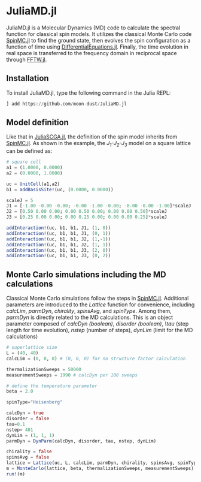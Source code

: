 # JuliaMD.jl
JuliaMD.jl is a Molecular Dynamics (MD) code to calculate the spectral function for classical spin models. It utilizes the classical Monte Carlo code [SpinMC.jl](https://github.com/fbuessen/SpinMC.jl) to find the ground state, then evolves the spin configuration as a function of time using [DifferentialEquations.jl](https://github.com/SciML/DifferentialEquations.jl). Finally, the time evolution in real space is transferred to the frequency domain in reciprocal space through [FFTW.jl](https://juliamath.github.io/FFTW.jl/stable/).

## Installation
To install JuliaMD.jl, type the following command in the Julia REPL:
```julia
] add https://github.com/moon-dust/JuliaMD.jl
```

## Model definition
Like that in [JuliaSCGA.jl](https://github.com/moon-dust/JuliaMD.jl), the definition of the spin model inherits from [SpinMC.jl](https://github.com/fbuessen/SpinMC.jl). As shown in the example, the *J<sub>1</sub>-J<sub>2</sub>-J<sub>3</sub>* model on a square lattice can be defined as:

```julia
# square cell
a1 = (1.0000, 0.0000) 
a2 = (0.0000, 1.0000) 

uc = UnitCell(a1,a2) 
b1 = addBasisSite!(uc, (0.0000, 0.0000)) 

scaleJ = 5
J1 = [-1.00 -0.00 -0.00; -0.00 -1.00 -0.00; -0.00 -0.00 -1.00]*scaleJ
J2 = [0.50 0.00 0.00; 0.00 0.50 0.00; 0.00 0.00 0.50]*scaleJ
J3 = [0.25 0.00 0.00; 0.00 0.25 0.00; 0.00 0.00 0.25]*scaleJ

addInteraction!(uc, b1, b1, J1, (1, 0)) 
addInteraction!(uc, b1, b1, J1, (0, 1)) 
addInteraction!(uc, b1, b1, J2, (1,-1)) 
addInteraction!(uc, b1, b1, J2, (1, 1)) 
addInteraction!(uc, b1, b1, J3, (2, 0)) 
addInteraction!(uc, b1, b1, J3, (0, 2)) 
```

## Monte Carlo simulations including the MD calculations
Classical Monte Carlo simulations follow the steps in [SpinMC.jl](https://github.com/fbuessen/SpinMC.jl). Additional parameters are introduced to the *Lattice* function for convenience, including *calcLim*, *parmDyn*, *chirality*, *spinsAvg*, and *spinType*. Among them, *parmDyn* is directly related to the MD calculations. This is an object parameter composed of *calcDyn (boolean)*, *disorder (boolean)*, *\tau* (step length for time evolution), *nstep* (number of steps), *dynLim* (limit for the MD calculations)

```julia
# superlattice size
L = (40, 40)
calcLim = (0, 0, 0) # (0, 0, 0) for no structure factor calculation

thermalizationSweeps = 50000
measurementSweeps = 1990 # calcDyn per 100 sweeps

# define the temperature parameter
beta = 2.0

spinType="Heisenberg"

calcDyn = true
disorder = false
tau=0.1
nstep= 401
dynLim = (1, 1, 1)
parmDyn = DynParm(calcDyn, disorder, tau, nstep, dynLim)

chirality = false
spinsAvg = false
lattice = Lattice(uc, L, calcLim, parmDyn, chirality, spinsAvg, spinType)
m = MonteCarlo(lattice, beta, thermalizationSweeps, measurementSweeps)
run!(m)
```
